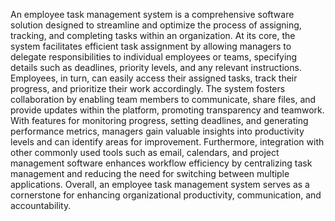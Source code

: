 An employee task management system is a comprehensive software solution designed to streamline and optimize the process of assigning, tracking, and completing tasks within an organization. At its core, the system facilitates efficient task assignment by allowing managers to delegate responsibilities to individual employees or teams, specifying details such as deadlines, priority levels, and any relevant instructions. Employees, in turn, can easily access their assigned tasks, track their progress, and prioritize their work accordingly. The system fosters collaboration by enabling team members to communicate, share files, and provide updates within the platform, promoting transparency and teamwork. With features for monitoring progress, setting deadlines, and generating performance metrics, managers gain valuable insights into productivity levels and can identify areas for improvement. Furthermore, integration with other commonly used tools such as email, calendars, and project management software enhances workflow efficiency by centralizing task management and reducing the need for switching between multiple applications. Overall, an employee task management system serves as a cornerstone for enhancing organizational productivity, communication, and accountability.
